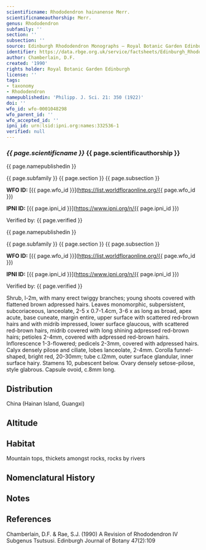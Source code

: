 ```yaml
---
scientificname: Rhododendron hainanense Merr.
scientificnameauthorship: Merr.
genus: Rhododendron
subfamily: ''
section: ''
subsection: ''
source: Edinburgh Rhododendron Monographs – Royal Botanic Garden Edinburgh
identifier: https://data.rbge.org.uk/service/factsheets/Edinburgh_Rhododendron_Monographs.xhtml
author: Chamberlain, D.F.
created: '1990'
rights holder: Royal Botanic Garden Edinburgh
license: ''
tags:
- taxonomy
- Rhododendron
namepublishedin: 'Philipp. J. Sci. 21: 350 (1922)'
doi: ''
wfo_id: wfo-0001048298
wfo_parent_id: ''
wfo_accepted_id: ''
ipni_id: urn:lsid:ipni.org:names:332536-1
verified: null
---
```

### _{{ page.scientificname }}_ {{ page.scientificauthorship }}
 {{ page.namepublishedin }}

{{ page.subfamily }} {{ page.section }} {{ page.subsection }}

**WFO ID:** [{{ page.wfo_id }}](https://list.worldfloraonline.org/{{ page.wfo_id }})

**IPNI ID:** [{{ page.ipni_id }}](https://www.ipni.org/n/{{ page.ipni_id }})

Verified by: {{ page.verified }}

 {{ page.namepublishedin }}

{{ page.subfamily }} {{ page.section }} {{ page.subsection }}

**WFO ID:** [{{ page.wfo_id }}](https://list.worldfloraonline.org/{{ page.wfo_id }})

**IPNI ID:** [{{ page.ipni_id }}](https://www.ipni.org/n/{{ page.ipni_id }})

Verified by: {{ page.verified }}



Shrub, l-2m, with many erect twiggy branches; young shoots covered with flattened brown adpressed hairs. Leaves monomorphic, subpersistent, subcoriaceous, lanceolate, 2-5 x 0.7-1.4cm, 3-6 x as long as broad, apex acute, base cuneate, margin entire, upper surface with scattered red-brown hairs and with midrib impressed, lower surface glaucous, with scattered red-brown hairs, midrib covered with long shining adpressed red-brown hairs; petioles 2-4mm, covered with adpressed red-brown hairs. Inflorescence 1-3-flowered; pedicels 2-3mm, covered with adpressed hairs. Calyx densely pilose and ciliate, lobes lanceolate, 2-4mm. Corolla funnel-shaped, bright red, 20-30mm; tube c.l2mm, outer surface glandular, inner surface hairy. Stamens 10, pubescent below. Ovary densely setose-pilose, style glabrous. Capsule ovoid, c.8mm long.

## Distribution
China (Hainan Island, Guangxi)

## Altitude


## Habitat
Mountain tops, thickets amongst rocks, rocks by rivers

## Nomenclatural History

                       
## Notes


## References

Chamberlain, D.F. & Rae, S.J. (1990) A Revision of Rhododendron IV Subgenus Tsutsusi. Edinburgh Journal of Botany 47(2):109
